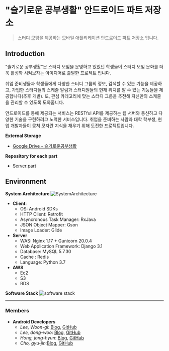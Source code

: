 # "슬기로운 공부생활" 안드로이드 파트 저장소
> 스터디 모임을 제공하는 모바일 애플리케이션 안드로이드 파트 저장소 입니다.

## Introduction

"슬기로운 공부생활"은 스터디 모임을 운영하고 있었던 학생들이 스터디 모임 문화를 더욱 활성화 시켜보자는 아이디어로 출발한 프로젝트 입니다.

취업 준비생들과 학생들에게 다양한 스터디 그룹의 정보, 검색할 수 있는 기능을 제공하고, 가입한 스터디들의 스케줄 알림과 스터디원들의 현재 위치를 알 수 있는 기능들을 제공합니다(추후 개발). 또, 관심 카테고리에 맞는 스터디 그룹을 추천해 자신만의 스케줄을 관리할 수 있도록 도와줍니다.

안드로이드를 통해 제공되는 서비스는 RESTful API를 제공하는 웹 서버와 통신하고 다양한 기술을 구현하려고 노력한 서비스입니다. 취업을 준비하는 사람과 대학 학부생, 현업 개발자들이 뭉쳐 모자란 지식을 채우기 위해 도전한 프로젝트입니다.

**External Storage**

- [Google Drive - 슬기로운공부생활](https://drive.google.com/drive/folders/1c73r8tay_c4sA5vNs_hEHLdTq4ZWuolu)

**Repository for each part**

- [Server part](https://github.com/wisestudy/wisestudy-server)

## Environment

**System Architecture**
![SystemArchitecture](/image/systemArchitecture.png)

- **Client**:
  - OS: Android SDKs
  - HTTP Client: Retrofit
  - Asyncronous Task Manager: RxJava
  - JSON Object Mapper: Gson
  - Image Loader: Glide
- **Server**
  - WAS: Nginx 1.17 + Gunicorn 20.0.4
  - Web Application Framework: Django 3.1
  - Database: MySQL 5.7.30
  - Cache : Redis
  - Language: Python 3.7
- **AWS**
  - Ec2
  - S3
  - RDS

**Software Stack**
![software stack](https://user-images.githubusercontent.com/54352208/102881593-6ecf7080-4490-11eb-9469-1243bfb22710.png)

---

### Members

- **Android Developers**
  - *Lee, Woon-gi*: [Blog](https://mynamewoon.tistory.com/manage/posts), [GitHub](https://github.com/leewoongi)
  - *Lee, dong-woo*: [Blog](https://edw216.github.io/), [GitHub](https://github.com/edw216)
  - *Hong, jong-hyun*: [Blog](https://comcompu.tistory.com/), [GitHub](https://github.com/jonghyunH)
  - *Cho, gyu-jin*:[Blog](https://chogyujin-study.tistory.com/), [GitHub](https://github.com/GyuJin-Cho)
